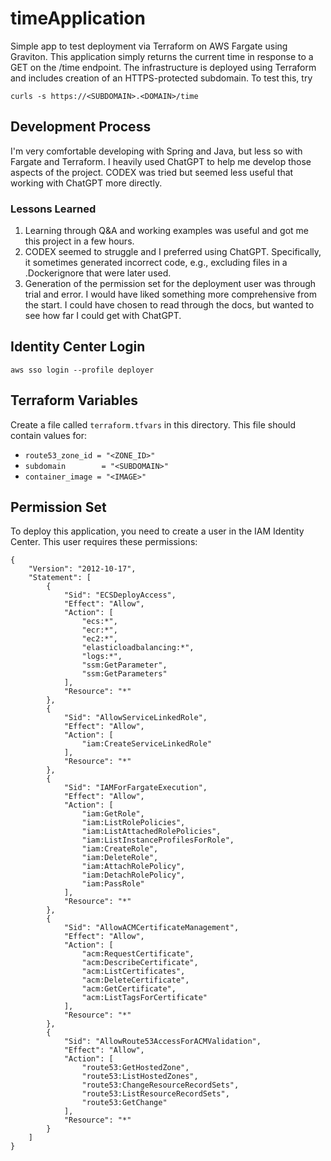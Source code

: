# timeApplication
Simple app to test deployment via Terraform on AWS Fargate using Graviton.  This application simply returns the current
time in response to a GET on the /time endpoint.  The infrastructure is deployed using Terraform and includes creation
of an HTTPS-protected subdomain.  To test this, try

`curls -s https://<SUBDOMAIN>.<DOMAIN>/time`

## Development Process
I'm very comfortable developing with Spring and Java, but less so with Fargate and Terraform.
I heavily used ChatGPT to help me develop those aspects of the project.  CODEX was tried but seemed
less useful that working with ChatGPT more directly.

### Lessons Learned
1. Learning through Q&A and working examples was useful and got me this project in a few hours.
2. CODEX seemed to struggle and I preferred using ChatGPT.  Specifically, it sometimes generated incorrect code, e.g., excluding files in a .Dockerignore that were later used.
3. Generation of the permission set for the deployment user was through trial and error.  I would have liked something more comprehensive from the start.  I could have chosen to read through the docs, but wanted to see how far I could get with ChatGPT.

## Identity Center Login
`aws sso login --profile deployer`

## Terraform Variables
Create a file called `terraform.tfvars` in this directory.
This file should contain values for:

- `route53_zone_id = "<ZONE_ID>"`
- `subdomain        = "<SUBDOMAIN>"`
- `container_image = "<IMAGE>"`

## Permission Set
To deploy this application, you need to create a user in the IAM Identity Center.
This user requires these permissions:
```
{
    "Version": "2012-10-17",
    "Statement": [
        {
            "Sid": "ECSDeployAccess",
            "Effect": "Allow",
            "Action": [
                "ecs:*",
                "ecr:*",
                "ec2:*",
                "elasticloadbalancing:*",
                "logs:*",
                "ssm:GetParameter",
                "ssm:GetParameters"
            ],
            "Resource": "*"
        },
        {
            "Sid": "AllowServiceLinkedRole",
            "Effect": "Allow",
            "Action": [
                "iam:CreateServiceLinkedRole"
            ],
            "Resource": "*"
        },
        {
            "Sid": "IAMForFargateExecution",
            "Effect": "Allow",
            "Action": [
                "iam:GetRole",
                "iam:ListRolePolicies",
                "iam:ListAttachedRolePolicies",
                "iam:ListInstanceProfilesForRole",
                "iam:CreateRole",
                "iam:DeleteRole",
                "iam:AttachRolePolicy",
                "iam:DetachRolePolicy",
                "iam:PassRole"
            ],
            "Resource": "*"
        },
        {
            "Sid": "AllowACMCertificateManagement",
            "Effect": "Allow",
            "Action": [
                "acm:RequestCertificate",
                "acm:DescribeCertificate",
                "acm:ListCertificates",
                "acm:DeleteCertificate",
                "acm:GetCertificate",
                "acm:ListTagsForCertificate"
            ],
            "Resource": "*"
        },
        {
            "Sid": "AllowRoute53AccessForACMValidation",
            "Effect": "Allow",
            "Action": [
                "route53:GetHostedZone",
                "route53:ListHostedZones",
                "route53:ChangeResourceRecordSets",
                "route53:ListResourceRecordSets",
                "route53:GetChange"
            ],
            "Resource": "*"
        }
    ]
}
```
